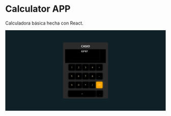 # Calculator APP

Calculadora básica hecha con React.

![Demo Image](https://github.com/practicaldev101/calculator-react/blob/master/docs/demo.png)
